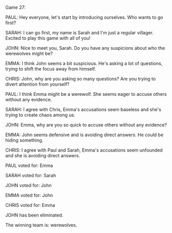 
Game 27:

PAUL: Hey everyone, let's start by introducing ourselves. Who wants to go first?

SARAH: I can go first, my name is Sarah and I'm just a regular villager. Excited to play this game with all of you!

JOHN: Nice to meet you, Sarah. Do you have any suspicions about who the werewolves might be?

EMMA: I think John seems a bit suspicious. He's asking a lot of questions, trying to shift the focus away from himself.

CHRIS: John, why are you asking so many questions? Are you trying to divert attention from yourself?

PAUL: I think Emma might be a werewolf. She seems eager to accuse others without any evidence.

SARAH: I agree with Chris, Emma's accusations seem baseless and she's trying to create chaos among us.

JOHN: Emma, why are you so quick to accuse others without any evidence?

EMMA: John seems defensive and is avoiding direct answers. He could be hiding something.

CHRIS: I agree with Paul and Sarah, Emma's accusations seem unfounded and she is avoiding direct answers.

PAUL voted for: Emma

SARAH voted for: Sarah

JOHN voted for: John

EMMA voted for: John

CHRIS voted for: Emma

JOHN has been eliminated.

The winning team is: werewolves.
